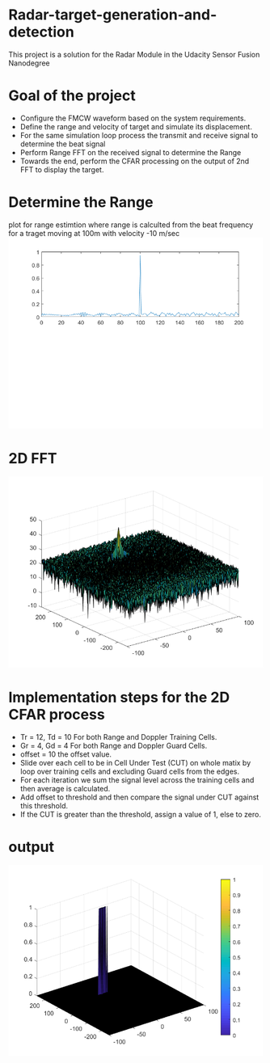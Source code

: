 # Radar-target-generation-and-detection
This project is a solution for the Radar Module in the Udacity Sensor Fusion Nanodegree
# Goal of the project
- Configure the FMCW waveform based on the system requirements.
- Define the range and velocity of target and simulate its displacement.
- For the same simulation loop process the transmit and receive signal to determine the beat signal
- Perform Range FFT on the received signal to determine the Range
- Towards the end, perform the CFAR processing on the output of 2nd FFT to display the target.
# Determine the Range
plot for range estimtion where range is calculted from the beat frequency for a traget moving at 100m with  velocity -10 m/sec
![output 1](images/o1.png)

# 2D FFT 
![output 2](images/o2.png)

# Implementation steps for the 2D CFAR process
- Tr = 12, Td = 10 For both Range and Doppler Training Cells.
- Gr = 4, Gd = 4 For both Range and Doppler Guard Cells.
- offset = 10 the offset value.
- Slide over each cell to be in Cell Under Test (CUT) on whole matix by  loop over training cells and excluding Guard cells from the edges.
- For each iteration we sum the signal level across the training cells and then average is calculated.
- Add offset to threshold and then compare the signal under CUT against this threshold.
- If the CUT is greater than the threshold, assign a value of 1, else to zero. 
# output
![output 3](images/output3.png)
